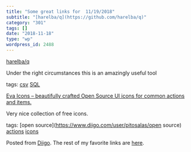 ```yaml
---
title: "Some great links for  11/19/2018"
subtitle: "[harelba/q](https://github.com/harelba/q)"
category: "301"
tags: []
date: "2018-11-18"
type: "wp"
wordpress_id: 2488
---
```

[harelba/q](https://github.com/harelba/q) 

Under the right circumstances this is an amazingly useful tool

 tags: [csv](https://www.diigo.com/user/pitosalas/csv) [SQL](https://www.diigo.com/user/pitosalas/SQL)

 [Eva Icons – beautifully crafted Open Source UI icons for common actions and items.](https://akveo.github.io/eva-icons/) 

Very nice collection of free icons. 

 tags: [open source](https://www.diigo.com/user/pitosalas/open source) [actions](https://www.diigo.com/user/pitosalas/actions) [icons](https://www.diigo.com/user/pitosalas/icons)

Posted from [Diigo](https://www.diigo.com). The rest of my favorite links are [here](https://www.diigo.com/user/pitosalas).